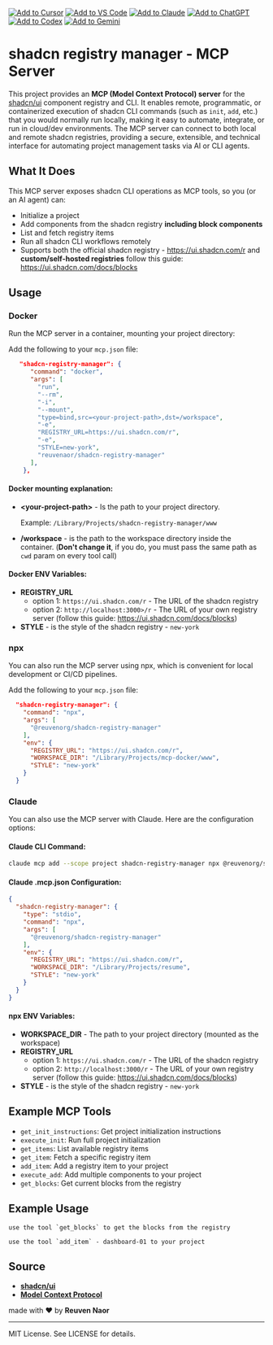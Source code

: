 [![Add to Cursor](https://fastmcp.me/badges/cursor_dark.svg)](https://fastmcp.me/MCP/Details/756/shadcnui-registry-manager)
[![Add to VS Code](https://fastmcp.me/badges/vscode_dark.svg)](https://fastmcp.me/MCP/Details/756/shadcnui-registry-manager)
[![Add to Claude](https://fastmcp.me/badges/claude_dark.svg)](https://fastmcp.me/MCP/Details/756/shadcnui-registry-manager)
[![Add to ChatGPT](https://fastmcp.me/badges/chatgpt_dark.svg)](https://fastmcp.me/MCP/Details/756/shadcnui-registry-manager)
[![Add to Codex](https://fastmcp.me/badges/codex_dark.svg)](https://fastmcp.me/MCP/Details/756/shadcnui-registry-manager)
[![Add to Gemini](https://fastmcp.me/badges/gemini_dark.svg)](https://fastmcp.me/MCP/Details/756/shadcnui-registry-manager)

# shadcn registry manager - MCP Server

This project provides an **MCP (Model Context Protocol) server** for the [shadcn/ui](https://ui.shadcn.com) component registry and CLI. It enables remote, programmatic, or containerized execution of shadcn CLI commands (such as `init`, `add`, etc.) that you would normally run locally, making it easy to automate, integrate, or run in cloud/dev environments. The MCP server can connect to both local and remote shadcn registries, providing a secure, extensible, and technical interface for automating project management tasks via AI or CLI agents.

## What It Does

This MCP server exposes shadcn CLI operations as MCP tools, so you (or an AI agent) can:

- Initialize a project
- Add components from the shadcn registry **including block components**
- List and fetch registry items
- Run all shadcn CLI workflows remotely
- Supports both the official shadcn registry - https://ui.shadcn.com/r and **custom/self-hosted registries** follow this guide: https://ui.shadcn.com/docs/blocks

## Usage

### Docker

Run the MCP server in a container, mounting your project directory:

Add the following to your `mcp.json` file:

```json
   "shadcn-registry-manager": {
      "command": "docker",
      "args": [
        "run",
        "--rm",
        "-i",
        "--mount",
        "type=bind,src=<your-project-path>,dst=/workspace",
        "-e", 
        "REGISTRY_URL=https://ui.shadcn.com/r",
        "-e", 
        "STYLE=new-york",
        "reuvenaor/shadcn-registry-manager"
      ],
    },
```

#### Docker mounting explanation:

- **\<your-project-path\>** - Is the path to your project directory. 

  Example: `/Library/Projects/shadcn-registry-manager/www`

- **/workspace** - is the path to the workspace directory inside the container. 
(**Don't change it**, if you do, you must pass the same path as `cwd` param on every tool call)


#### Docker ENV Variables:
- **REGISTRY_URL**  
  - option 1: `https://ui.shadcn.com/r` - The URL of the shadcn registry
  - option 2: `http://localhost:3000>/r` - The URL of your own registry server (follow this guide: https://ui.shadcn.com/docs/blocks)
- **STYLE** - is the style of the shadcn registry - `new-york`


### npx

You can also run the MCP server using npx, which is convenient for local development or CI/CD pipelines.

Add the following to your `mcp.json` file:

```json
  "shadcn-registry-manager": {
    "command": "npx",
    "args": [
      "@reuvenorg/shadcn-registry-manager"
    ],
    "env": {
      "REGISTRY_URL": "https://ui.shadcn.com/r",
      "WORKSPACE_DIR": "/Library/Projects/mcp-docker/www",
      "STYLE": "new-york"
    }
  }
```

### Claude

You can also use the MCP server with Claude. Here are the configuration options:

#### Claude CLI Command:

```bash
claude mcp add --scope project shadcn-registry-manager npx @reuvenorg/shadcn-registry-manager -e REGISTRY_URL=https://ui.shadcn.com/r -e WORKSPACE_DIR=/Library/Projects/resume -e STYLE=new-york
```

#### Claude .mcp.json Configuration:

```json
{
  "shadcn-registry-manager": {
    "type": "stdio",
    "command": "npx",
    "args": [
      "@reuvenorg/shadcn-registry-manager"
    ],
    "env": {
      "REGISTRY_URL": "https://ui.shadcn.com/r",
      "WORKSPACE_DIR": "/Library/Projects/resume",
      "STYLE": "new-york"
    }
  }
}
```

#### npx ENV Variables:

- **WORKSPACE_DIR** - The path to your project directory (mounted as the workspace)
- **REGISTRY_URL**  
  - option 1: `https://ui.shadcn.com/r` - The URL of the shadcn registry
  - option 2: `http://localhost:3000/r` - The URL of your own registry server (follow this guide: https://ui.shadcn.com/docs/blocks)
- **STYLE** - is the style of the shadcn registry - `new-york`


## Example MCP Tools
- `get_init_instructions`: Get project initialization instructions
- `execute_init`: Run full project initialization
- `get_items`: List available registry items
- `get_item`: Fetch a specific registry item
- `add_item`: Add a registry item to your project
- `execute_add`: Add multiple components to your project
- `get_blocks`: Get current blocks from the registry


## Example Usage

```
use the tool `get_blocks` to get the blocks from the registry
```
```
use the tool `add_item` - dashboard-01 to your project
```


## Source
- **[shadcn/ui](https://github.com/shadcn/ui)**
- **[Model Context Protocol](https://github.com/modelcontextprotocol)**

made with ❤️ by **Reuven Naor**

---

MIT License. See LICENSE for details. 
